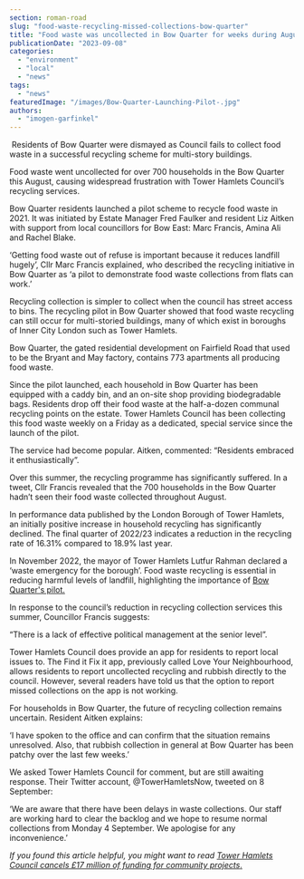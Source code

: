 ```yaml
---
section: roman-road
slug: "food-waste-recycling-missed-collections-bow-quarter"
title: "Food waste was uncollected in Bow Quarter for weeks during August"
publicationDate: "2023-09-08"
categories: 
  - "environment"
  - "local"
  - "news"
tags: 
  - "news"
featuredImage: "/images/Bow-Quarter-Launching-Pilot-.jpg"
authors: 
  - "imogen-garfinkel"
---
```


 Residents of Bow Quarter were dismayed as Council fails to collect food waste in a successful recycling scheme for multi-story buildings.

Food waste went uncollected for over 700 households in the Bow Quarter this August, causing widespread frustration with Tower Hamlets Council’s recycling services.

Bow Quarter residents launched a pilot scheme to recycle food waste in 2021. It was initiated by Estate Manager Fred Faulker and resident Liz Aitken with support from local councillors for Bow East: Marc Francis, Amina Ali and Rachel Blake. 

‘Getting food waste out of refuse is important because it reduces landfill hugely’, Cllr Marc Francis explained, who described the recycling initiative in Bow Quarter as ‘a pilot to demonstrate food waste collections from flats can work.’ 

Recycling collection is simpler to collect when the council has street access to bins. The recycling pilot in Bow Quarter showed that food waste recycling can still occur for multi-storied buildings, many of which exist in boroughs of Inner City London such as Tower Hamlets.

Bow Quarter, the gated residential development on Fairfield Road that used to be the Bryant and May factory, contains 773 apartments all producing food waste. 

Since the pilot launched, each household in Bow Quarter has been equipped with a caddy bin, and an on-site shop providing biodegradable bags. Residents drop off their food waste at the half-a-dozen communal recycling points on the estate. Tower Hamlets Council has been collecting this food waste weekly on a Friday as a dedicated, special service since the launch of the pilot. 

The service had become popular. Aitken, commented: “Residents embraced it enthusiastically”.

Over this summer, the recycling programme has significantly suffered. In a tweet, Cllr Francis revealed that the 700 households in the Bow Quarter hadn’t seen their food waste collected throughout August.

In performance data published by the London Borough of Tower Hamlets, an initially positive increase in household recycling has significantly declined. The final quarter of 2022/23 indicates a reduction in the recycling rate of 16.31% compared to 18.9% last year.

In November 2022, the mayor of Tower Hamlets Lutfur Rahman declared a ‘waste emergency for the borough’. Food waste recycling is essential in reducing harmful levels of landfill, highlighting the importance of [Bow Quarter's pilot.](https://www.greenpeace.org/international/story/45286/waste-not-want-not-addressing-food-waste-for-just-and-ecological-food-system/)

In response to the council’s reduction in recycling collection services this summer, Councillor Francis suggests: 

“There is a lack of effective political management at the senior level”.

Tower Hamlets Council does provide an app for residents to report local issues to. The Find it Fix it app, previously called Love Your Neighbourhood, allows residents to report uncollected recycling and rubbish directly to the council. However, several readers have told us that the option to report missed collections on the app is not working.

For households in Bow Quarter, the future of recycling collection remains uncertain. Resident Aitken explains: 

‘I have spoken to the office and can confirm that the situation remains unresolved. Also, that rubbish collection in general at Bow Quarter has been patchy over the last few weeks.’

We asked Tower Hamlets Council for comment, but are still awaiting response. Their Twitter account, @TowerHamletsNow, tweeted on 8 September:

‘We are aware that there have been delays in waste collections. Our staff are working hard to clear the backlog and we hope to resume normal collections from Monday 4 September. We apologise for any inconvenience.’

_If you found this article helpful, you might want to read_ [_Tower Hamlets Council cancels £17 million of funding for community projects_.](https://romanroadlondon.com/tower-hamlets-council-cancels-ncil-funding-community-projects-mile-end-station-market/)
